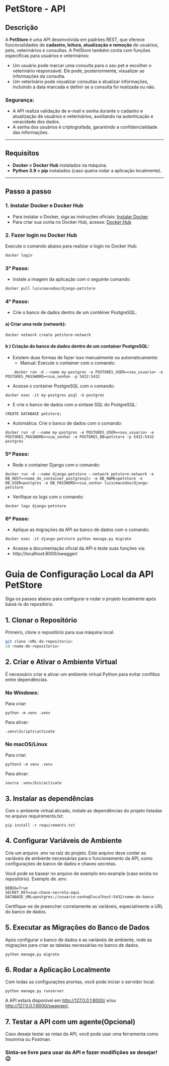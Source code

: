 # PetStore - API

## Descrição
A **PetStore** é uma API desenvolvida em padrões REST, que oferece funcionalidades de **cadastro, leitura, atualização e remoção** de usuários, pets, veterinários e consultas. A PetStore também conta com funções específicas para usuários e veterinários:

- Um usuário pode marcar uma consulta para o seu pet e escolher o veterinário responsável. Ele pode, posteriormente, visualizar as informações da consulta.
- Um veterinário pode visualizar consultas e atualizar informações, incluindo a data marcada e definir se a consulta foi realizada ou não.
  
### Segurança:
- A API realiza validação de e-mail e senha durante o cadastro e atualização de usuários e veterinários, auxiliando na autenticação e veracidade dos dados.
- A senha dos usuários é criptografada, garantindo a confidencialidade das informações.

---

## Requisitos

- **Docker** e **Docker Hub** instalados na máquina.
- **Python 3.9** e **pip** instalados (caso queira rodar a aplicação localmente).

---

## Passo a passo

### 1. Instalar Docker e Docker Hub

- Para instalar o Docker, siga as instruções oficiais: [Instalar Docker](https://docs.docker.com/get-docker/)
- Para criar sua conta no Docker Hub, acesse: [Docker Hub](https://hub.docker.com/)

### 2. Fazer login no Docker Hub

Execute o comando abaixo para realizar o login no Docker Hub:

```bash
docker login
```
### 3° Passo:
- Instale a imagem da aplicação com o seguinte comando:

```bash
docker pull luiscmacedoo/django-petstore
```
### 4° Passo:
- Crie o banco de dados dentro de um contêiner PostgreSQL.

#### a) Criar uma rede (network):

```bash
docker network create petstore-network
```
#### b ) Criação do banco de dados dentro de um container PostgreSQL: 
- Existem duas formas de fazer isso manualmente ou automaticamente:
  - Manual: Execute o container com o comando:
```
    docker run -d --name my-postgres -e POSTGRES_USER=<seu_usuario> -e POSTGRES_PASSWORD=<sua_senha> -p 5432:5432 
```
  - Acesse o container PostgreSQL com o comando: 
```
docker exec -it my-postgres psql -U postgres
```
  - E crie o banco de dados com a sintaxe SQL do PostgreSQL:
```
CREATE DATABASE petstore;
```
  - Automática: Crie o banco de dados com o comando:
```
docker run -d --name my-postgres -e POSTGRES_USER=<seu_usuario> -e POSTGRES_PASSWORD=<sua_senha> -e POSTGRES_DB=petstore -p 5432:5432 postgres
```
### 5º Passo:
- Rode o container Django com o comando:
```
docker run -d --name django-petstore --network petstore-network -e DB_HOST=<nome_do_container_postgresql> -e DB_NAME=petstore -e DB_USER=postgres -e DB_PASSWORD=<sua_senha> luiscmacedoo/django-petstore
```
- Verifique os logs com o comando:
```
docker logs django-petstore
```
### 6º Passo:
- Aplique as migrações da API ao banco de dados com o comando:
```
docker exec -it django-petstore python manage.py migrate
```
- Acesse a documentação oficial da API e teste suas funções via:
- http://localhost:8000/swagger/

# Guia de Configuração Local da API PetStore

Siga os passos abaixo para configurar e rodar o projeto localmente após baixá-lo do repositório.

## 1. Clonar o Repositório
Primeiro, clone o repositório para sua máquina local.

```bash
git clone <URL-do-repositorio>
cd <nome-do-repositorio>
```

## 2. Criar e Ativar o Ambiente Virtual
É necessário criar e ativar um ambiente virtual Python para evitar conflitos entre dependências.
### No Windows:
Para criar:
```
python -m venv .venv 
```
Para ativar:
```
.venv\Scripts\activate
```
### No macOS/Linux
Para criar: 
```
python3 -m venv .venv
```
Para ativar:
```
source .venv/bin/activate
```
## 3. Instalar as dependências
Com o ambiente virtual ativado, instale as dependências do projeto listadas no arquivo requirements.txt:
```
pip install -r requirements.txt
```
## 4. Configurar Variáveis de Ambiente
Crie um arquivo .env na raiz do projeto. Este arquivo deve conter as variáveis de ambiente necessárias para o funcionamento da API, como configurações de banco de dados e chaves secretas.

Você pode se basear no arquivo de exemplo env.example (caso exista no repositório). Exemplo de .env:
```
DEBUG=True
SECRET_KEY=sua-chave-secreta-aqui
DATABASE_URL=postgres://usuario:senha@localhost:5432/nome-do-banco
```

Certifique-se de preencher corretamente as variáveis, especialmente a URL do banco de dados. 

## 5. Executar as Migrações do Banco de Dados
Após configurar o banco de dados e as variáveis de ambiente, rode as migrações para criar as tabelas necessárias no banco de dados.
```
python manage.py migrate
```
## 6. Rodar a Aplicação Localmente
Com todas as configurações prontas, você  pode iniciar o servidor local:
```
python manage.py runserver
```
A API estará disponível em http://127.0.0.1:8000/ e/ou http://127.0.0.1:8000/swagger/.

## 7. Testar a API com um agente(Opcional)
Caso deseje testar as rotas da API, você pode usar uma ferramenta como Insomnia ou Postman.

### Sinta-se livre para usar da API e fazer modifições se desejar! 😉